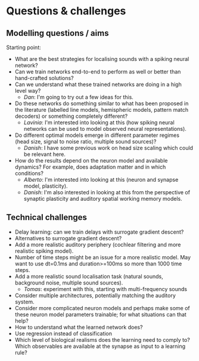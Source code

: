 
# Questions & challenges


## Modelling questions / aims

Starting point:

* What are the best strategies for localising sounds with a spiking neural network?
* Can we train networks end-to-end to perform as well or better than hand-crafted solutions?
* Can we understand what these trained networks are doing in a high level way?
  - _Dan_: I'm going to try out a few ideas for this.
* Do these networks do something similar to what has been proposed in the literature (labelled line models, hemispheric models, pattern match decoders) or something completely different?
  - _Lavinia_: I'm interested into looking at this (how spiking neural networks can be used to model observed neural representations).
* Do different optimal models emerge in different parameter regimes (head size, signal to noise ratio, multiple sound sources)?
  - _Danish_:  I have some previous work on head size scaling which could be relevant here.
* How do the results depend on the neuron model and available dynamics? For example, does adaptation matter and in which conditions?
  - _Alberto_: I'm interested into looking at this (neuron and synapse model, plasticity). 
  - _Danish_: I'm also interested in looking at this from the perspective of synaptic plasticity and auditory spatial working memory models.


## Technical challenges

* Delay learning: can we train delays with surrogate gradient descent?
* Alternatives to surrogate gradient descent?
* Add a more realistic auditory periphery (cochlear filtering and more realistic spiking model).
* Number of time steps might be an issue for a more realistic model. May want to use dt=0.1ms and duration>=100ms so more than 1000 time steps.
* Add a more realistic sound localisation task (natural sounds, background noise, multiple sound sources).
  - _Tomas_: experiment with this, starting with multi-frequency sounds
* Consider multiple architectures, potentially matching the auditory system.
* Consider more complicated neuron models and perhaps make some of these neuron model parameters trainable; for what situations can that help?
* How to understand what the learned network does?
* Use regression instead of classification
* Which level of biological realisms does the learning need to comply to? Which observables are available at the synapse as input to a learning rule?
